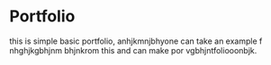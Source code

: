 # Portfolio
this is simple basic portfolio, anhjkmnjbhyone can take an example f nhghjkgbhjnm bhjnkrom this and can make por vgbhjntfoliooonbjk.
